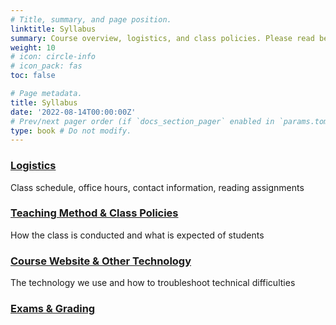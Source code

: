 ```yaml
---
# Title, summary, and page position.
linktitle: Syllabus
summary: Course overview, logistics, and class policies. Please read before the first class.
weight: 10
# icon: circle-info
# icon_pack: fas
toc: false

# Page metadata.
title: Syllabus
date: '2022-08-14T00:00:00Z'
# Prev/next pager order (if `docs_section_pager` enabled in `params.toml`)
type: book # Do not modify.
---
```


### [Logistics](logistics)
Class schedule, office hours, contact information, reading assignments
### [Teaching Method & Class Policies](teaching-method)
How the class is conducted and what is expected of students
### [Course Website & Other Technology](technology)
The technology we use and how to troubleshoot technical difficulties
### [Exams & Grading](exams-grading)

